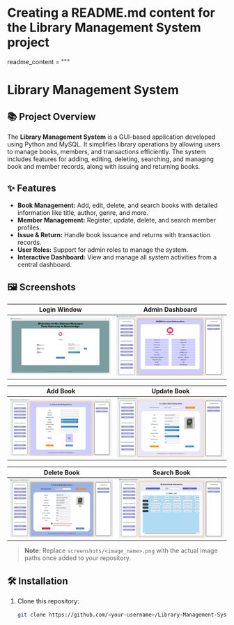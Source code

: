 # Creating a README.md content for the Library Management System project
readme_content = """
# Library Management System

## 📚 Project Overview

The **Library Management System** is a GUI-based application developed using Python and MySQL. It simplifies library operations by allowing users to manage books, members, and transactions efficiently. The system includes features for adding, editing, deleting, searching, and managing book and member records, along with issuing and returning books.

## ✨ Features

- **Book Management:** Add, edit, delete, and search books with detailed information like title, author, genre, and more.
- **Member Management:** Register, update, delete, and search member profiles.
- **Issue & Return:** Handle book issuance and returns with transaction records.
- **User Roles:** Support for admin roles to manage the system.
- **Interactive Dashboard:** View and manage all system activities from a central dashboard.

## 🖼️ Screenshots

| **Login Window** | **Admin Dashboard** |
|-------------------|----------------------|
| ![Login](screenshots/login_window.png) | ![Dashboard](screenshots/admin_dashboard.png) |

| **Add Book** | **Update Book** |
|--------------|------------------------|
| ![Add Book](screenshots/add_book.png) | ![Update Book](screenshots/update_book.png) |

| **Delete Book** | **Search Book** |
|--------------|------------------------|
| ![Add Book](screenshots/delete_book.png) | ![Update Book](screenshots/search_book.png) |



> **Note:** Replace `screenshots/<image_name>.png` with the actual image paths once added to your repository.

## 🛠️ Installation

1. Clone this repository:
   ```bash
   git clone https://github.com/<your-username>/Library-Management-System.git
